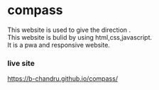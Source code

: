 # compass
This website is used to give the direction .</br>
This website is bulid by using html,css,javascript.</br>
It is a pwa and responsive website.</br>

### live site
https://b-chandru.github.io/compass/
